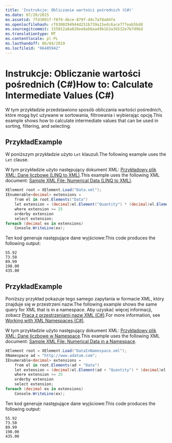 ```yaml
---
title: 'Instrukcje: Obliczanie wartości pośrednich (C#)'
ms.date: 07/20/2015
ms.assetid: 7fd3001f-f8f9-4bce-879f-d4c7af8a04fe
ms.openlocfilehash: cf0300294944d251b739a15edc6ace777eab5bd8
ms.sourcegitcommit: 155012a8a826ee8ab6aa49b1b3a3b532e7b7d9bd
ms.translationtype: MT
ms.contentlocale: pl-PL
ms.lasthandoff: 06/04/2019
ms.locfileid: "66485942"
---
```

# <a name="how-to-calculate-intermediate-values-c"></a><span data-ttu-id="a43e4-102">Instrukcje: Obliczanie wartości pośrednich (C#)</span><span class="sxs-lookup"><span data-stu-id="a43e4-102">How to: Calculate Intermediate Values (C#)</span></span>
<span data-ttu-id="a43e4-103">W tym przykładzie przedstawiono sposób obliczania wartości pośrednich, które mogą być używane w sortowania, filtrowania i wybierając opcję.</span><span class="sxs-lookup"><span data-stu-id="a43e4-103">This example shows how to calculate intermediate values that can be used in sorting, filtering, and selecting.</span></span>  
  
## <a name="example"></a><span data-ttu-id="a43e4-104">Przykład</span><span class="sxs-lookup"><span data-stu-id="a43e4-104">Example</span></span>  
 <span data-ttu-id="a43e4-105">W poniższym przykładzie użyto `Let` klauzuli.</span><span class="sxs-lookup"><span data-stu-id="a43e4-105">The following example uses the `Let` clause.</span></span>  
  
 <span data-ttu-id="a43e4-106">W tym przykładzie użyto następujący dokument XML: [Przykładowy plik XML: Dane liczbowe (LINQ to XML)](../../../../csharp/programming-guide/concepts/linq/sample-xml-file-numerical-data-linq-to-xml.md).</span><span class="sxs-lookup"><span data-stu-id="a43e4-106">This example uses the following XML document: [Sample XML File: Numerical Data (LINQ to XML)](../../../../csharp/programming-guide/concepts/linq/sample-xml-file-numerical-data-linq-to-xml.md).</span></span>  
  
```csharp  
XElement root = XElement.Load("Data.xml");  
IEnumerable<decimal> extensions =  
    from el in root.Elements("Data")  
    let extension = (decimal)el.Element("Quantity") * (decimal)el.Element("Price")  
    where extension >= 25  
    orderby extension  
    select extension;  
foreach (decimal ex in extensions)  
    Console.WriteLine(ex);  
```  
  
 <span data-ttu-id="a43e4-107">Ten kod generuje następujące dane wyjściowe:</span><span class="sxs-lookup"><span data-stu-id="a43e4-107">This code produces the following output:</span></span>  
  
```  
55.92  
73.50  
89.99  
198.00  
435.00  
```  
  
## <a name="example"></a><span data-ttu-id="a43e4-108">Przykład</span><span class="sxs-lookup"><span data-stu-id="a43e4-108">Example</span></span>  
 <span data-ttu-id="a43e4-109">Poniższy przykład pokazuje tego samego zapytania w formacie XML, który znajduje się w przestrzeni nazw.</span><span class="sxs-lookup"><span data-stu-id="a43e4-109">The following example shows the same query for XML that is in a namespace.</span></span> <span data-ttu-id="a43e4-110">Aby uzyskać więcej informacji, zobacz [Praca z przestrzeniami nazw XML (C#)](../../../../csharp/programming-guide/concepts/linq/namespaces-overview-linq-to-xml.md).</span><span class="sxs-lookup"><span data-stu-id="a43e4-110">For more information, see [Working with XML Namespaces (C#)](../../../../csharp/programming-guide/concepts/linq/namespaces-overview-linq-to-xml.md).</span></span>  
  
 <span data-ttu-id="a43e4-111">W tym przykładzie użyto następujący dokument XML: [Przykładowy plik XML: Dane liczbowe w Namespace](../../../../csharp/programming-guide/concepts/linq/sample-xml-file-numerical-data-in-a-namespace.md).</span><span class="sxs-lookup"><span data-stu-id="a43e4-111">This example uses the following XML document: [Sample XML File: Numerical Data in a Namespace](../../../../csharp/programming-guide/concepts/linq/sample-xml-file-numerical-data-in-a-namespace.md).</span></span>  
  
```csharp  
XElement root = XElement.Load("DataInNamespace.xml");  
XNamespace ad = "http://www.adatum.com";  
IEnumerable<decimal> extensions =  
    from el in root.Elements(ad + "Data")  
    let extension = (decimal)el.Element(ad + "Quantity") * (decimal)el.Element(ad + "Price")  
    where extension >= 25  
    orderby extension  
    select extension;  
foreach (decimal ex in extensions)  
    Console.WriteLine(ex);  
```  
  
 <span data-ttu-id="a43e4-112">Ten kod generuje następujące dane wyjściowe:</span><span class="sxs-lookup"><span data-stu-id="a43e4-112">This code produces the following output:</span></span>  
  
```  
55.92  
73.50  
89.99  
198.00  
435.00  
```  
